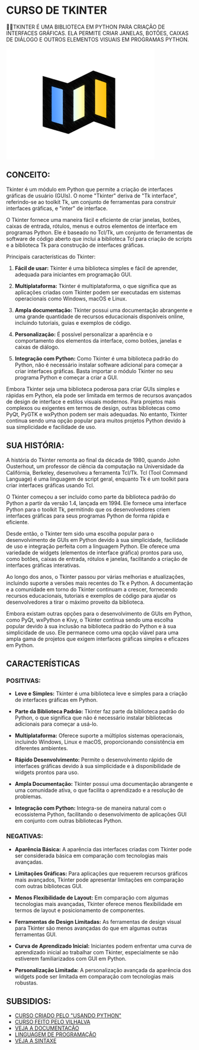 # CURSO DE TKINTER
👨‍⚖️TKINTER É UMA BIBLIOTECA EM PYTHON PARA CRIAÇÃO DE INTERFACES GRÁFICAS. ELA PERMITE CRIAR JANELAS, BOTÕES, CAIXAS DE DIÁLOGO E OUTROS ELEMENTOS VISUAIS EM PROGRAMAS PYTHON.

<img src="FOTO.png" align="center" width="400"> <br>

## CONCEITO:
Tkinter é um módulo em Python que permite a criação de interfaces gráficas de usuário (GUIs). O nome "Tkinter" deriva de "Tk interface", referindo-se ao toolkit Tk, um conjunto de ferramentas para construir interfaces gráficas, e "inter" de interface.

O Tkinter fornece uma maneira fácil e eficiente de criar janelas, botões, caixas de entrada, rótulos, menus e outros elementos de interface em programas Python. Ele é baseado no Tcl/Tk, um conjunto de ferramentas de software de código aberto que inclui a biblioteca Tcl para criação de scripts e a biblioteca Tk para construção de interfaces gráficas.

Principais características do Tkinter:

1. **Fácil de usar:** Tkinter é uma biblioteca simples e fácil de aprender, adequada para iniciantes em programação GUI.

2. **Multiplataforma:** Tkinter é multiplataforma, o que significa que as aplicações criadas com Tkinter podem ser executadas em sistemas operacionais como Windows, macOS e Linux.

3. **Ampla documentação:** Tkinter possui uma documentação abrangente e uma grande quantidade de recursos educacionais disponíveis online, incluindo tutoriais, guias e exemplos de código.

4. **Personalização:** É possível personalizar a aparência e o comportamento dos elementos da interface, como botões, janelas e caixas de diálogo.

5. **Integração com Python:** Como Tkinter é uma biblioteca padrão do Python, não é necessário instalar software adicional para começar a criar interfaces gráficas. Basta importar o módulo Tkinter no seu programa Python e começar a criar a GUI.

Embora Tkinter seja uma biblioteca poderosa para criar GUIs simples e rápidas em Python, ela pode ser limitada em termos de recursos avançados de design de interface e estilos visuais modernos. Para projetos mais complexos ou exigentes em termos de design, outras bibliotecas como PyQt, PyGTK e wxPython podem ser mais adequadas. No entanto, Tkinter continua sendo uma opção popular para muitos projetos Python devido à sua simplicidade e facilidade de uso.

## SUA HISTÓRIA:
A história do Tkinter remonta ao final da década de 1980, quando John Ousterhout, um professor de ciência da computação na Universidade da Califórnia, Berkeley, desenvolveu a ferramenta Tcl/Tk. Tcl (Tool Command Language) é uma linguagem de script geral, enquanto Tk é um toolkit para criar interfaces gráficas usando Tcl.

O Tkinter começou a ser incluído como parte da biblioteca padrão do Python a partir da versão 1.4, lançada em 1994. Ele fornece uma interface Python para o toolkit Tk, permitindo que os desenvolvedores criem interfaces gráficas para seus programas Python de forma rápida e eficiente.

Desde então, o Tkinter tem sido uma escolha popular para o desenvolvimento de GUIs em Python devido à sua simplicidade, facilidade de uso e integração perfeita com a linguagem Python. Ele oferece uma variedade de widgets (elementos de interface gráfica) prontos para uso, como botões, caixas de entrada, rótulos e janelas, facilitando a criação de interfaces gráficas interativas.

Ao longo dos anos, o Tkinter passou por várias melhorias e atualizações, incluindo suporte a versões mais recentes do Tk e Python. A documentação e a comunidade em torno do Tkinter continuam a crescer, fornecendo recursos educacionais, tutoriais e exemplos de código para ajudar os desenvolvedores a tirar o máximo proveito da biblioteca.

Embora existam outras opções para o desenvolvimento de GUIs em Python, como PyQt, wxPython e Kivy, o Tkinter continua sendo uma escolha popular devido à sua inclusão na biblioteca padrão do Python e à sua simplicidade de uso. Ele permanece como uma opção viável para uma ampla gama de projetos que exigem interfaces gráficas simples e eficazes em Python.

## CARACTERÍSTICAS
### POSITIVAS:
- **Leve e Simples:** Tkinter é uma biblioteca leve e simples para a criação de interfaces gráficas em Python.

- **Parte da Biblioteca Padrão:** Tkinter faz parte da biblioteca padrão do Python, o que significa que não é necessário instalar bibliotecas adicionais para começar a usá-lo.

- **Multiplataforma:** Oferece suporte a múltiplos sistemas operacionais, incluindo Windows, Linux e macOS, proporcionando consistência em diferentes ambientes.

- **Rápido Desenvolvimento:** Permite o desenvolvimento rápido de interfaces gráficas devido à sua simplicidade e à disponibilidade de widgets prontos para uso.

- **Ampla Documentação:** Tkinter possui uma documentação abrangente e uma comunidade ativa, o que facilita o aprendizado e a resolução de problemas.

- **Integração com Python:** Integra-se de maneira natural com o ecossistema Python, facilitando o desenvolvimento de aplicações GUI em conjunto com outras bibliotecas Python.

### NEGATIVAS:
- **Aparência Básica:** A aparência das interfaces criadas com Tkinter pode ser considerada básica em comparação com tecnologias mais avançadas.

- **Limitações Gráficas:** Para aplicações que requerem recursos gráficos mais avançados, Tkinter pode apresentar limitações em comparação com outras bibliotecas GUI.

- **Menos Flexibilidade de Layout:** Em comparação com algumas tecnologias mais avançadas, Tkinter oferece menos flexibilidade em termos de layout e posicionamento de componentes.

- **Ferramentas de Design Limitadas:** As ferramentas de design visual para Tkinter são menos avançadas do que em algumas outras ferramentas GUI.

- **Curva de Aprendizado Inicial:** Iniciantes podem enfrentar uma curva de aprendizado inicial ao trabalhar com Tkinter, especialmente se não estiverem familiarizados com GUI em Python.

- **Personalização Limitada:** A personalização avançada da aparência dos widgets pode ser limitada em comparação com tecnologias mais robustas.

## SUBSIDIOS:
- [CURSO CRIADO PELO "USANDO PYTHON"](https://youtube.com/playlist?list=PLGFzROSPU9oWZZNGPJvyWO4JAnHGPNVEt&si=N4T2p31RGGu4R845)
- [CURSO FEITO PELO VILHALVA](https://github.com/VILHALVA)
- [VEJA A DOCUMENTAÇÃO](https://docs.python.org/pt-br/3/library/tk.html)
- [LINGUAGEM DE PROGRAMAÇÃO](https://github.com/VILHALVA/CURSO-DE-PYTHON)
- [VEJA A SINTAXE](./SINTAXE.md)

